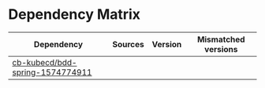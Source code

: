# Dependency Matrix

Dependency | Sources | Version | Mismatched versions
---------- | ------- | ------- | -------------------
[cb-kubecd/bdd-spring-1574774911](https://github.com/cb-kubecd/bdd-spring-1574774911.git) |  | []() | 
